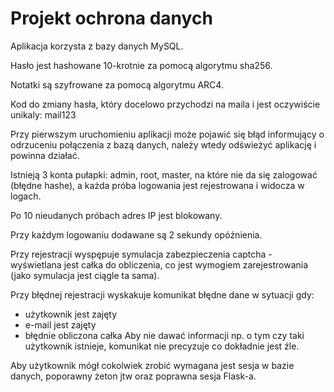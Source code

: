 # Projekt ochrona danych

Aplikacja korzysta z bazy danych MySQL.

Hasło jest hashowane 10-krotnie za pomocą algorytmu sha256.

Notatki są szyfrowane za pomocą algorytmu ARC4.

Kod do zmiany hasła, który docelowo przychodzi na maila i jest oczywiście unikaly: mail123

Przy pierwszym uruchomieniu aplikacji może pojawić się błąd informujący o odrzuceniu połączenia z bazą danych, 
należy wtedy odświeżyć aplikację i powinna działać.

Istnieją 3 konta pułapki: admin, root, master, na które nie da się zalogować (błędne hashe), a każda próba logowania jest
rejestrowana i widocza w logach.

Po 10 nieudanych próbach adres IP jest blokowany.

Przy każdym logowaniu dodawane są 2 sekundy opóźnienia.

Przy rejestracji wyspępuje symulacja zabezpieczenia captcha - wyświetlana jest całka do obliczenia, co jest wymogiem zarejestrowania (jako symulacja jest ciągle ta sama).

Przy błędnej rejestracji wyskakuje komunikat błędne dane w sytuacji gdy: 
- użytkownik jest zajęty
- e-mail jest zajęty
- błędnie obliczona całka
Aby nie dawać informacji np. o tym czy taki użytkownik istnieje, komunikat nie precyzuje co dokładnie jest źle.

Aby użytkownik mógł cokolwiek zrobić wymagana jest sesja w bazie danych, poporawny żeton jtw oraz poprawna sesja Flask-a.